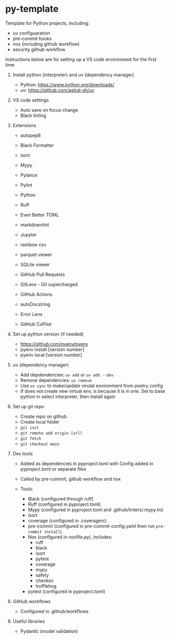 # py-template

Template for Python projects, including:

- uv configuaration
- pre-commit hooks
- nox (including github workflow)
- security github workflow


Instructions below are for setting up a VS code environment for the first time

1. Install python (interpreter) and uv (dependency manager)
    - Python: <https://www.python.org/downloads/>
    - uv: <https://github.com/astral-sh/uv>

2. VS code settings
    - Auto save on focus change
    - Black linting

3. Extensions
    - autopep8
    - Black Formatter
    - isort
    - Mypy
    - Pylance
    - Pylint
    - Python
    - Ruff

    - Even Better TOML
    - markdownlint
    - Jupyter
    - rainbow csv
    - parquet viewer
    - SQLite viewer

    - GitHub Pull Requests
    - GitLens - Git supercharged
    - GitHub Actions

    - autoDocstring
    - Error Lens
    - GitHub CoPilot

4. Set up python version (if needed)
    - <https://github.com/pyenv/pyenv>
    - pyenv install [version number]
    - pyenv local [version number]

5. uv (dependency manager)
    - Add depdendencies: `uv add` or `uv add --dev`
    - Remove dependencies: `uv remove`
    - Use `uv sync` to make/update virutal environment from poetry config
    - If does not create new virtual env, is because it is in one. Set to base python in select interpreter, then install again

6. Set up git repo
    - Create repo on github
    - Create local folder
    - `git init`
    - `git remote add origin [url]`
    - `git fetch`
    - `git checkout main`

7. Dev tools
    - Added as dependencies in pyproject.toml with Config added in pyproject.toml or separate files
    - Called by pre-commit, github workflow and nox
    - Tools:

        - Black (configured through ruff)
        - Ruff (configured in pyproject.toml)
        - Mypy (configured in pyproject.toml and .github/linters/.mypy.ini)
        - isort
        - coverage (configured in .coveragerc)
        - pre-commit (configured in pre-commit-config.yaml then run ```pre-commit install```)
        - Nox (configured in noxfile.py), includes:
            - ruff
            - black
            - isort
            - pytest
            - coverage
            - mypy
            - safety
            - checkov
            - trufflehog
        - pytest (configured in pyproject.toml)

8. GitHub workflows
    - Configured in .github/workflows

9. Useful libraries
    - Pydantic (model validation)
